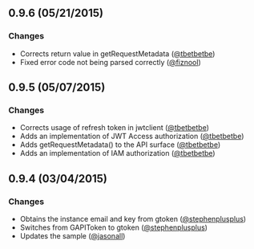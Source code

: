 ## 0.9.6 (05/21/2015)

### Changes

* Corrects return value in getRequestMetadata ([@tbetbetbe][])
* Fixed error code not being parsed correctly ([@fiznool][])

## 0.9.5 (05/07/2015)

### Changes

* Corrects usage of refresh token in jwtclient ([@tbetbetbe][])
* Adds an implementation of JWT Access authorization ([@tbetbetbe][])
* Adds getRequestMetadata() to the API surface ([@tbetbetbe][])
* Adds an implementation of IAM authorization ([@tbetbetbe][])

## 0.9.4 (03/04/2015)

### Changes

* Obtains the instance email and key from gtoken ([@stephenplusplus][])
* Switches from GAPIToken to gtoken ([@stephenplusplus][])
* Updates the sample ([@jasonall][])

[@fiznool]: https://github.com/fiznool
[@jasonall]: https://github.com/jasonall
[@stephenplusplus]: https://github.com/stephenplusplus
[@tbetbetbe]: https://github.com/tbetbetbe
